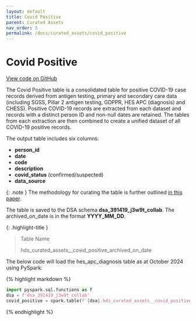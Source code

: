 ```yaml
---
layout: default
title: Covid Positive
parent: Curated Assets
nav_order: 3
permalink: /docs/curated_assets/covid_positive
---
```


# Covid Positive

<a href="https://github.com/BHFDSC/hds_curated_assets/blob/main/curate_covid_positive.py" class="btn btn-primary fs-5 mb-4 mb-md-0 mr-2" target="_blank">View code on GitHub</a>

The Covid Positive table is a consolidated table for positive COVID-19 case records derived from antigen testing, primary and secondary care data (including SGSS, Pillar 2 antigen testing, GDPPR, HES APC (diagnosis) and CHESS). Positive COVID-19 records are extracted from each dataset and records with a distinct person ID and non-null dates are retained. The tables from each extraction are then combined to create a unified dataset of all COVID-19 positive records. 

The output table includes six columns: 

- **person_id**
- **date**
- **code**
- **description**
- **covid_status** (confirmed/suspected)
- **data_source** 

{: .note }
The methodology for curating the table is further outlined <a href="https://www.thelancet.com/journals/landig/article/PIIS2589-7500(22)00091-7/fulltext" target="_blank">in this paper</a>.


The table is saved to the DSA schema **dsa_391419_j3w9t_collab**. The archived_on_date is in the format **YYYY_MM_DD**.

{: .highlight-title }
> Table Name
>
> >
> hds_curated_assets__covid_positive_archived_on_date

The below code will load the hes_apc_diagnosis table as at October 2024 using PySpark:

{% highlight markdown %}
```python
import pyspark.sql.functions as f
dsa = f'dsa_391419_j3w9t_collab'
covid_positive = spark.table(f'{dsa}.hds_curated_assets__covid_positive_2024_10_24')
```
{% endhighlight %}
